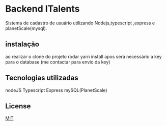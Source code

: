 # Backend ITalents

Sistema de cadastro de usuário utilizando Nodejs,typescript ,express e planetScale(mysql).

## instalação
ao realizar o clone do projeto rodar yarn install
apos será necessário a key para o database (me contactar para envio da key)

## Tecnologias utilizadas
nodeJS
Typescript
Express
mySQL(PlanetScale)

## License

[MIT](https://choosealicense.com/licenses/mit/)

